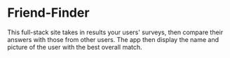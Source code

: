 # Friend-Finder

This full-stack site takes in results your users' surveys, then compare their answers with those from other users. The app then display the name and picture of the user with the best overall match.